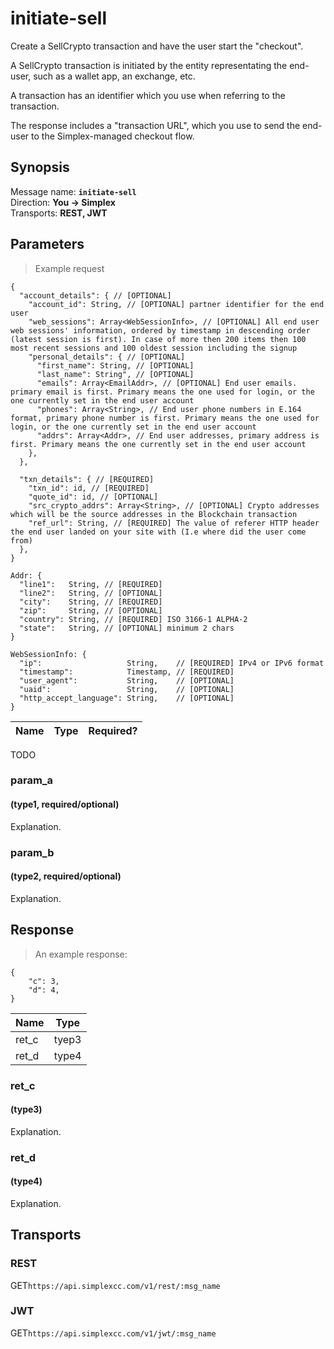# initiate-sell #

Create a SellCrypto transaction and have the user start the "checkout".

A SellCrypto transaction is initiated by the entity representating the end-user, such as a wallet app, an exchange, etc.

A transaction has an identifier which you use when referring to the transaction.

The response includes a "transaction URL", which you use to send the end-user to the Simplex-managed checkout flow.

## Synopsis ##

Message name: **`initiate-sell`**  
Direction: **You &rarr; Simplex**  
Transports: **REST, JWT**

## Parameters ##

> Example request

```javascript--json
{
  "account_details": { // [OPTIONAL]
    "account_id": String, // [OPTIONAL] partner identifier for the end user
    "web_sessions": Array<WebSessionInfo>, // [OPTIONAL] All end user web sessions' information, ordered by timestamp in descending order (latest session is first). In case of more then 200 items then 100 most recent sessions and 100 oldest session including the signup
    "personal_details": { // [OPTIONAL]
      "first_name": String, // [OPTIONAL]
      "last_name": String", // [OPTIONAL]
      "emails": Array<EmailAddr>, // [OPTIONAL] End user emails. primary email is first. Primary means the one used for login, or the one currently set in the end user account
      "phones": Array<String>, // End user phone numbers in E.164 format, primary phone number is first. Primary means the one used for login, or the one currently set in the end user account
      "addrs": Array<Addr>, // End user addresses, primary address is first. Primary means the one currently set in the end user account
    },
  },

  "txn_details": { // [REQUIRED]
    "txn_id": id, // [REQUIRED]
    "quote_id": id, // [OPTIONAL]
    "src_crypto_addrs": Array<String>, // [OPTIONAL] Crypto addresses which will be the source addresses in the Blockchain transaction
    "ref_url": String, // [REQUIRED] The value of referer HTTP header the end user landed on your site with (I.e where did the user come from)
  },
}

Addr: {
  "line1":   String, // [REQUIRED]
  "line2":   String, // [OPTIONAL]
  "city":    String, // [REQUIRED]
  "zip":     String, // [OPTIONAL]
  "country": String, // [REQUIRED] ISO 3166-1 ALPHA-2
  "state":   String, // [OPTIONAL] minimum 2 chars
}

WebSessionInfo: {
  "ip":                   String,    // [REQUIRED] IPv4 or IPv6 format
  "timestamp":            Timestamp, // [REQUIRED]
  "user_agent":           String,    // [OPTIONAL]
  "uaid":                 String,    // [OPTIONAL]
  "http_accept_language": String,    // [OPTIONAL]
}
```

Name | Type | Required?
---- | ---- | ---------
TODO

### param_a ###
#### (type1, required/optional)

Explanation.

### param_b ###
#### (type2, required/optional)

Explanation.

## Response ##

> An example response:

```javascript--json
{
    "c": 3,
    "d": 4,
}
```

Name | Type
---- | ----
ret_c | tyep3
ret_d | type4

### ret_c ###
#### (type3)

Explanation.

### ret_d ###
#### (type4)

Explanation.

## Transports ##

### REST ###

<span class="http-verb http-get">GET</span>`https://api.simplexcc.com/v1/rest/:msg_name`

### JWT ###

<span class="http-verb http-get">GET</span>`https://api.simplexcc.com/v1/jwt/:msg_name`

[modeline]: # ( vim: set ts=2 sw=2 expandtab wrap linebreak: )
